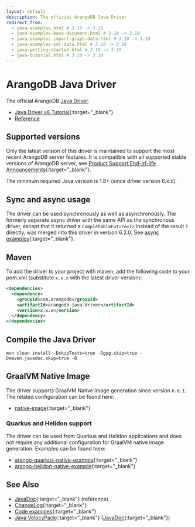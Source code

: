 ```yaml
---
layout: default
description: The official ArangoDB Java Driver
redirect_from:
  - java-examples.html # 3.10 -> 3.10
  - java-examples-base-document.html # 3.10 -> 3.10
  - java-examples-import-graph-data.html # 3.10 -> 3.10
  - java-examples-xml-data.html # 3.10 -> 3.10
  - java-getting-started.html # 3.10 -> 3.10
  - java-tutorial.html # 3.10 -> 3.10
---
```

# ArangoDB Java Driver

The official ArangoDB [Java Driver](https://github.com/arangodb/arangodb-java-driver).

- [Java Driver v6 Tutorial](https://university.arangodb.com/courses/java-driver-tutorial-v6/){:target="_blank"}
- [Reference](java-reference.html)

## Supported versions

Only the latest version of this driver is maintained to support the most recent
ArangoDB server features. 
It is compatible with all supported stable versions of ArangoDB server, see 
[Product Support End-of-life Announcements](https://www.arangodb.com/eol-notice){:target="_blank"}.

The minimum required Java version is 1.8+ (since driver version 6.x.x).

## Sync and async usage

The driver can be used synchronously as well as asynchronously. The formerly separate async
driver with the same API as the synchronous driver, except that it returned a
`CompletableFuture<T>` instead of the result `T` directly, was merged into this
driver in version 6.2.0. See
[async examples](https://github.com/arangodb/arangodb-java-driver/tree/master/src/test/java/com/arangodb/async/example){:target="_blank"}.

## Maven

To add the driver to your project with maven, add the following code to your
pom.xml (substitute `x.x.x` with the latest driver version):

```xml
<dependencies>
  <dependency>
    <groupId>com.arangodb</groupId>
    <artifactId>arangodb-java-driver</artifactId>
    <version>x.x.x</version>
  </dependency>
</dependencies>
```

## Compile the Java Driver

```
mvn clean install -DskipTests=true -Dgpg.skip=true -Dmaven.javadoc.skip=true -B
```

## GraalVM Native Image

The driver supports GraalVM Native Image generation since version `6.6.1`.
The related configuration can be found here:

- [native-image](https://github.com/arangodb/arangodb-java-driver/tree/master/src/main/resources/META-INF/native-image){:target="_blank"}

### Quarkus and Helidon support

The driver can be used from Quarkus and Helidon applications and does not
require any additional configuration for GraalVM native image generation.
Examples can be found here:

- [arango-quarkus-native-example](https://github.com/arangodb-helper/arango-quarkus-native-example){:target="_blank"}
- [arango-helidon-native-example](https://github.com/arangodb-helper/arango-helidon-native-example){:target="_blank"}

## See Also
  
- [JavaDoc](https://arangodb.github.io/arangodb-java-driver/){:target="_blank"} (reference)
- [ChangeLog](https://github.com/arangodb/arangodb-java-driver/blob/master/ChangeLog.md){:target="_blank"}
- [Code examples](https://github.com/arangodb/arangodb-java-driver/tree/master/src/test/java/com/arangodb/example){:target="_blank"}
- [Java VelocyPack](https://github.com/arangodb/java-velocypack){:target="_blank"} ([JavaDoc](https://arangodb.github.io/java-velocypack){:target="_blank"})
